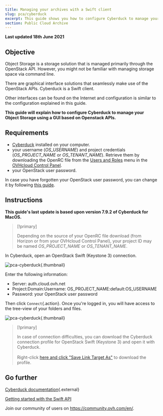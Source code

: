 ```yaml
---
title: Managing your archives with a Swift client
slug: pca/cyberduck
excerpt: This guide shows you how to configure Cyberduck to manage your Public Cloud Archives.
section: Public Cloud Archive
---
```


**Last updated 18th June 2021**

## Objective

Object Storage is a storage solution that is managed primarily through the OpenStack API. However, you might not be familiar with managing storage space via command line.

There are graphical interface solutions that seamlessly make use of the OpenStack APIs. Cyberduck is a Swift client.

Other interfaces can be found on the Internet and configuration is similar to the configuration explained in this guide.

**This guide will explain how to configure Cyberduck to manage your Object Storage using a GUI based on Openstack APIs.**

## Requirements

- [Cyberduck](https://cyberduck.io/) installed on your computer.
- your username (*OS_USERNAME*) and project credentials (*OS_PROJECT_NAME* or *OS_TENANT_NAME*). Retrieve them by downloading the OpenRC file from the [Users and Roles](https://docs.ovh.com/gb/en/public-cloud/set-openstack-environment-variables/#step-1-retrieve-the-variables) menu in the [OVHcloud Control Panel](https://www.ovh.com/auth/?action=gotomanager&from=https://www.ovh.co.uk/&ovhSubsidiary=GB).
- your OpenStack user password.

In case you have forgotten your OpenStack user password, you can change it by following [this guide](https://docs.ovh.com/gb/en/public-cloud/change-openstack-user-password/).

## Instructions

**This guide's last update is based upon version 7.9.2 of Cyberduck for MacOS.**

> [!primary]
>
> Depending on the source of your OpenRC file download (from Horizon or from your OVHcloud Control Panel), your project ID may be named *OS_PROJECT_NAME* or *OS_TENANT_NAME*.
>

In Cyberduck, open an OpenStack Swift (Keystone 3) connection.

![pca-cyberduck](images/login.png){.thumbnail}

Enter the following information:

- Server: auth.cloud.ovh.net
- Project:Domain:Username: OS_PROJECT_NAME:default:OS_USERNAME
- Password: your OpenStack user password

Then click `Connect`{.action}. Once you're logged in, you will have access to the tree-view of your folders and files.

![pca-cyberduck](images/successful-login.png){.thumbnail}

> [!primary]
>
> In case of connection difficulties, you can download the Cyberduck connection profile for OpenStack Swift (Keystone 3) and open it with Cyberduck.
> <br><br>Right-click <a href="https://trac.cyberduck.io/browser/shelves/02.2020/profiles/default/Openstack%20Swift%20(Keystone%203).cyberduckprofile?rev=48724&order=name" download>here and click "Save Link Target As"</a> to download the profile.
>

## Go further

[Cyberduck documentation](https://trac.cyberduck.io/wiki/help/en){.external}

[Getting started with the Swift API](https://docs.ovh.com/gb/en/public-cloud/getting_started_with_the_swift_api/)

Join our community of users on <https://community.ovh.com/en/>.
